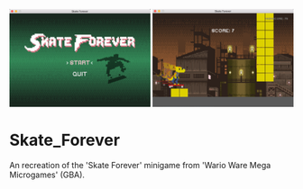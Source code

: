 ![Screenshot](https://github.com/LouiseBC/Skate_Forever/blob/master/Assets/sceenshot.png)

# Skate_Forever
An recreation of the 'Skate Forever' minigame from 'Wario Ware Mega Microgames' (GBA).
